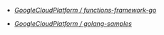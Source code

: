 

- [*GoogleCloudPlatform / functions-framework-go*](https://github.com/GoogleCloudPlatform/functions-framework-go)

- [*GoogleCloudPlatform / golang-samples*](https://github.com/GoogleCloudPlatform/golang-samples)






<!-- vim: set spell: -->


